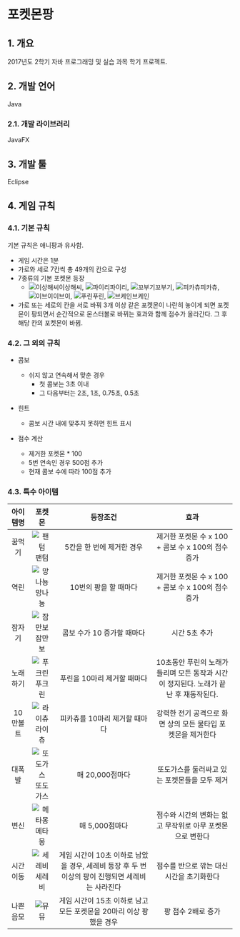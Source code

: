 # 포켓몬팡

## 1. 개요
2017년도 2학기 자바 프로그래밍 및 실습 과목 학기 프로젝트.

## 2. 개발 언어
Java

### 2.1. 개발 라이브러리
JavaFX

## 3. 개발 툴
Eclipse

## 4. 게임 규칙
### 4.1. 기본 규칙
기본 규칙은 애니팡과 유사함.
- 게임 시간은 1분
- 가로와 세로 7칸씩 총 49개의 칸으로 구성
- 7종류의 기본 포켓몬 등장
  - ![이상해씨](https://github.com/Mellonia/PokemonPang/blob/master/PokemonPang/src/bulbasaur.png?raw=true)이상해씨, ![파이리](https://github.com/Mellonia/PokemonPang/blob/master/PokemonPang/src/charmander.png?raw=true)파이리, ![꼬부기](https://github.com/Mellonia/PokemonPang/blob/master/PokemonPang/src/squirtle.png?raw=true)꼬부기, ![피카츄](https://github.com/Mellonia/PokemonPang/blob/master/PokemonPang/src/pikachu.png?raw=true)피카츄, ![이브이](https://github.com/Mellonia/PokemonPang/blob/master/PokemonPang/src/eevee.png?raw=true)이브이, ![푸린](https://github.com/Mellonia/PokemonPang/blob/master/PokemonPang/src/jigglypuff.png?raw=true)푸린, ![브케인](https://github.com/Mellonia/PokemonPang/blob/master/PokemonPang/src/cyndaquil.png?raw=true)브케인
- 가로 또는 세로의 칸을 서로 바꿔 3개 이상 같은 포켓몬이 나란히 놓이게 되면 포켓몬이 팡되면서 순간적으로 몬스터볼로 바뀌는 효과와 함께 점수가 올라간다. 그 후 해당 칸의 포켓몬이 바뀜.

### 4.2. 그 외의 규칙
- 콤보
  - 쉬지 않고 연속해서 맞춘 경우
    - 첫 콤보는 3초 이내
    - 그 다음부터는 2초, 1초, 0.75초, 0.5초


- 힌트
  - 콤보 시간 내에 맞추지 못하면 힌트 표시


- 점수 계산
  - 제거한 포켓몬 * 100
  - 5번 연속인 경우 500점 추가
  - 현재 콤보 수에 따라 100점 추가

### 4.3. 특수 아이템
아이템명|포켓몬|등장조건|효과
:---:|:---:|:---:|:---:
꿈먹기|![팬텀](https://github.com/Mellonia/PokemonPang/blob/master/PokemonPang/src/phantom.png?raw=true)팬텀|5칸을 한 번에 제거한 경우|제거한 포켓몬 수 x 100 + 콤보 수 x 100의 점수 증가
역린|![망나뇽](https://github.com/Mellonia/PokemonPang/blob/master/PokemonPang/src/dragonite.png?raw=true)망나뇽|10번의 팡을 할 때마다|제거한 포켓몬 수 x 100 + 콤보 수 x 100의 점수 증가
잠자기|![잠만보](https://github.com/Mellonia/PokemonPang/blob/master/PokemonPang/src/snorlax.png?raw=true)잠만보|콤보 수가 10 증가할 때마다|시간 5초 추가
노래하기|![푸크린](https://github.com/Mellonia/PokemonPang/blob/master/PokemonPang/src/pucrin.png?raw=true)푸크린|푸린을 10마리 제거할 때마다|10초동안 푸린의 노래가 들리며 모든 동작과 시간이 정지된다. 노래가 끝난 후 재동작된다.
10만볼트|![라이츄](https://github.com/Mellonia/PokemonPang/blob/master/PokemonPang/src/raichu.png?raw=true)라이츄|피카츄를 10마리 제거할 때마다|강력한 전기 공격으로 화면 상의 모든 물타입 포켓몬을 제거한다
대폭발|![또도가스](https://github.com/Mellonia/PokemonPang/blob/master/PokemonPang/src/todogas.png?raw=true)또도가스|매 20,000점마다|또도가스를 둘러싸고 있는 포켓몬들을 모두 제거
변신|![메타몽](https://github.com/Mellonia/PokemonPang/blob/master/PokemonPang/src/metamong.png?raw=true)메타몽|매 5,000점마다|점수와 시간의 변화는 없고 무작위로 아무 포켓몬으로 변한다
시간이동|![세레비](https://github.com/Mellonia/PokemonPang/blob/master/PokemonPang/src/Celebi.png?raw=true)세레비|게임 시간이 10초 이하로 남았을 경우, 세레비 등장 후 두 번 이상의 팡이 진행되면 세레비는 사라진다|점수를 반으로 깎는 대신 시간을 초기화한다
나쁜음모|![뮤](https://github.com/Mellonia/PokemonPang/blob/master/PokemonPang/src/mew.png?raw=true)뮤|게임 시간이 15초 이하로 남고 모든 포켓몬을 20마리 이상 팡했을 경우|팡 점수 2배로 증가
